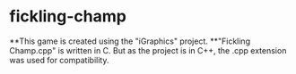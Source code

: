 # fickling-champ
**This game is created using the "iGraphics" project.
**"Fickling Champ.cpp" is written in C. But as the project is in C++, the .cpp extension was used for compatibility.

